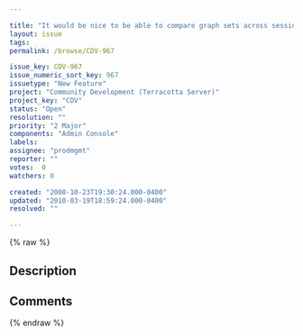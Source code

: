 ```yaml
---

title: "It would be nice to be able to compare graph sets across sessions in the SVT"
layout: issue
tags: 
permalink: /browse/CDV-967

issue_key: CDV-967
issue_numeric_sort_key: 967
issuetype: "New Feature"
project: "Community Development (Terracotta Server)"
project_key: "CDV"
status: "Open"
resolution: ""
priority: "2 Major"
components: "Admin Console"
labels: 
assignee: "prodmgmt"
reporter: ""
votes:  0
watchers: 0

created: "2008-10-23T19:30:24.000-0400"
updated: "2010-03-19T18:59:24.000-0400"
resolved: ""

---
```




{% raw %}



## Description

<div markdown="1" class="description">



</div>

## Comments



{% endraw %}
